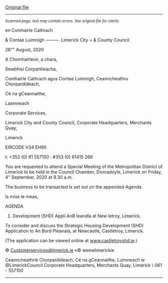 [Original file](https://www.limerick.ie/sites/default/files/media/documents/2020-08/00-agenda-special-meeting-4th-september-2020.pdf)

---
*<small>Scanned page, text may contain errors. See original file for clarity</small>*  

en Comhairle Cathrach

& Contae Luimnigh
———. Limerick City
= & County Council

28"" August, 2020

A Chomhairleoir, a chara,

Sewbhisi Corpartiieacha,

Comhairle Cathrach agus Contae Luimnigh,
Ceanncheathru Chorpardideach,

Cé na gCeannaithe,

Laamneach

Corporate Services,

Limerick City and County Council,
Corporate Headquarters,
Merchants Quay,

Limenck

EIRCODE V34 EH90

t: +353 (0) 61 557150
: #353 (0) 61415 266

You are requested to attend a Special Meeting of the Metropolitan District of Limerick to be held
in the Council Chamber, Dooradoyle, Limerick on Friday, 4" September, 2020 at 9.30 a.m.

The business to be transacted Is set out on the appended Agenda.

Is mise le meas,

AGENDA
1. Development (SHD) Appli AnB leandla at New
letroy, Limerick.

To consider and discuss the Strategic Housing Development (SHD) Application to An Bord
Pleanala, at Newcastle, Castletroy, Limerick.

(The application can be viewed online at www.castletroyshd.ie.)

© Customerservices@limerick.ie
«© weewlimerickie

Ceanncheathrié Chorpardideach, Cé na gCeannaithe, Luimneach w @LimerickCouncil
Corporate Headquarters, Merchants Quay, Limerick \ 061 - 557150


---
